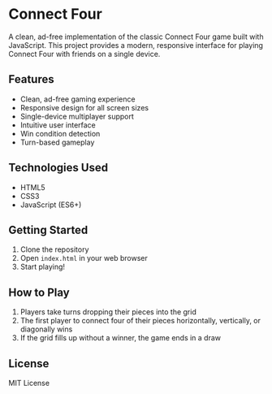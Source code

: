 # Connect Four

A clean, ad-free implementation of the classic Connect Four game built with JavaScript. This project provides a modern, responsive interface for playing Connect Four with friends on a single device.

## Features

- Clean, ad-free gaming experience
- Responsive design for all screen sizes
- Single-device multiplayer support
- Intuitive user interface
- Win condition detection
- Turn-based gameplay

## Technologies Used

- HTML5
- CSS3
- JavaScript (ES6+)

## Getting Started

1. Clone the repository
2. Open `index.html` in your web browser
3. Start playing!

## How to Play

1. Players take turns dropping their pieces into the grid
2. The first player to connect four of their pieces horizontally, vertically, or diagonally wins
3. If the grid fills up without a winner, the game ends in a draw

## License

MIT License 